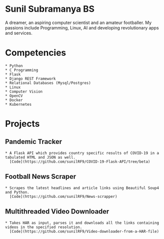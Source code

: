 # Sunil Subramanya BS

 A dreamer, an aspiring computer scientist and an amateur footballer. My passions include Programming, Linux, AI and developing revolutionary apps and services.

# Competencies

    * Python
    * C Programming 
    * Flask
    * Django REST Framework
    * Relational Databases (Mysql/Postgres) 
    * Linux 
    * Computer Vision 
    * OpenCV 
    * Docker 
    * Kubernetes
    
# Projects

## Pandemic Tracker
    * A Flask API which provides country specific results of COVID-19 in a tabulated HTML and JSON as well.
      [Code](https://github.com/sunilRF9/COVID-19-Flask-API/tree/beta)
    
## Football News Scraper
    * Scrapes the latest headlines and article links using Beautiful Soup4 and Python.
      [Code](https://github.com/sunilRF9/News-scrapper)
      
## Multithreaded Video Downloader
    * Takes HAR as input, parses it and downloads all the links containing videos in the specified resolution.
      [Code](https://github.com/sunilRF9/Video-downloader-from-a-HAR-file)

